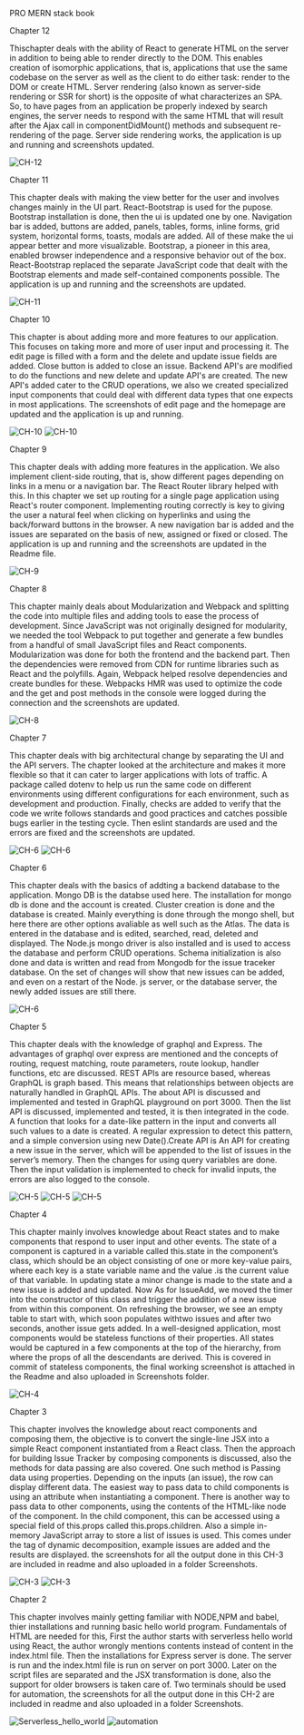 PRO MERN stack book

Chapter 12

Thischapter deals with the ability of React to generate HTML on the server in addition to being able to render directly to the DOM. This enables creation of isomorphic applications, that is, applications that use the same codebase on the server as well as the client to do either task: render to the DOM or create HTML. Server rendering (also known as server-side rendering or SSR for short) is the opposite of what characterizes an SPA. So, to have pages from an application be properly indexed by search engines, the server needs to respond with the same HTML that will result after the Ajax call in componentDidMount() methods and subsequent re-rendering of the page.
Server side rendering works, the application is up and running and screenshots updated.

![CH-12](https://github.ccs.neu.edu/NEU-CS5610-SU21/SahaiAyush-book/blob/master/Screenshots/ch-12.JPG)

Chapter 11

This chapter deals with making the view better for the user and involves changes mainly in the UI part. React-Bootstrap is used for the pupose. Bootstrap installation is done, then the ui is updated one by one. Navigation bar is added, buttons are added, panels, tables, forms, inline forms, grid system, horizontal forms, toasts, modals are added. All of these make the ui appear better and more visualizable. Bootstrap, a pioneer in this area, enabled browser independence and a responsive behavior out of the box. React-Bootstrap replaced the separate JavaScript code that dealt with the Bootstrap elements and made self-contained components possible. The application is up and running and the screenshots are updated.

![CH-11](https://github.ccs.neu.edu/NEU-CS5610-SU21/SahaiAyush-book/blob/master/Screenshots/ch-11-1.JPG)

Chapter 10

This chapter is about adding more and more features to our application. This focuses on taking more and more of user input and processing it. The edit page is filled with a form and the delete and update issue fields are added. Close button is added to close an issue. Backend API's are modified to do the functions and new delete and update API's are created. The new API's added cater to the CRUD operations, we also we created specialized input components that could deal with different data types that one expects in most applications. The screenshots of edit page and the homepage are updated and the application is up and running.

![CH-10](https://github.ccs.neu.edu/NEU-CS5610-SU21/SahaiAyush-book/blob/master/Screenshots/ch-10.JPG)
![CH-10](https://github.ccs.neu.edu/NEU-CS5610-SU21/SahaiAyush-book/blob/master/Screenshots/ch-10.1.JPG)

Chapter 9

This chapter deals with adding more features in the application. We also implement client-side routing, that is, show different pages depending on links in a menu or a navigation bar. The React Router library helped with this. In this chapter we set up routing for a single page application using React's router component. Implementing routing correctly is key to giving the user a natural feel when clicking on hyperlinks and using the back/forward buttons in the browser. A new navigation bar is added and the issues are separated on the basis of new, assigned or fixed or closed. The application is up and running and the screenshots are updated in the Readme file.

![CH-9](https://github.ccs.neu.edu/NEU-CS5610-SU21/SahaiAyush-book/blob/master/Screenshots/ch-9.JPG)

Chapter 8

This chapter mainly deals about Modularization and Webpack and splitting the code into multiple files and adding tools to ease the process of development. Since JavaScript was not originally designed for modularity, we needed the tool Webpack to put together and
generate a few bundles from a handful of small JavaScript files and React components. Modularization was done for both the frontend and the backend part. Then the dependencies were removed from CDN for runtime libraries such as React and the polyfills. Again,
Webpack helped resolve dependencies and create bundles for these. Webpacks HMR was used to optimize the code and the get and post methods in the console were logged during the connection and the screenshots are updated.

![CH-8](https://github.ccs.neu.edu/NEU-CS5610-SU21/SahaiAyush-book/blob/master/Screenshots/ch-8.JPG)

Chapter 7

This chapter deals with big architectural change by separating the UI and the API servers. The chapter looked at the architecture and makes it more flexible so that it can cater to larger applications with lots of traffic. A package called dotenv to help us run the same code on different environments using different configurations for each environment, such as development and production.
Finally, checks are added to verify that the code we write follows standards and good practices and catches possible bugs earlier in the testing cycle. Then eslint standards are used and the errors are fixed and the screenshots are updated.

![CH-6](https://github.ccs.neu.edu/NEU-CS5610-SU21/SahaiAyush-book/blob/master/Screenshots/ch7-1.JPG)
![CH-6](https://github.ccs.neu.edu/NEU-CS5610-SU21/SahaiAyush-book/blob/master/Screenshots/ch7-2.JPG)

Chapter 6

This chapter deals with the basics of addting a backend database to the application. Mongo DB is the databse used here. The installation for mongo db is done and the account is created. Cluster creation is done and the database is created. Mainly everything is done through the mongo shell, but here there are other options avaliable as well such as the Atlas. The data is entered in the database and is edited, searched, read, deleted and displayed. The Node.js mongo driver is also installed and is used to access the database and perform CRUD operations. Schema initialization is also done and data is written and read from Mongodb for the issue traceker database. On the set of changes will show that new issues can be added, and even on a restart of the Node. js server, or the database server, the newly added issues are still there.

![CH-6](https://github.ccs.neu.edu/NEU-CS5610-SU21/SahaiAyush-book/blob/master/Screenshots/mongo-read.JPG)


Chapter 5

This chapter deals with the knowledge of graphql and Express. The advantages of graphql over express are mentioned and the concepts of routing, request matching, route parameters, route lookup, handler functions, etc are discussed. REST APIs are resource based, whereas GraphQL is graph based. This means that relationships between objects are naturally handled in GraphQL APIs. The about API is discussed and implemented and tested in GraphQL playground on port 3000. Then the list API is discussed, implemented and tested, it is then integrated in the code. A function that looks for a date-like pattern in the input and converts all such values to a date is created. A regular expression to detect this pattern, and a simple conversion using new Date().Create API is An API for creating a new issue in the server, which will be appended to the list of issues in the server’s memory. Then the changes for using query variables are done. Then the input validation is implemented to check for invalid inputs, the errors are also logged to the console.

![CH-5](https://github.ccs.neu.edu/NEU-CS5610-SU21/SahaiAyush-book/blob/master/Screenshots/ch5.JPG)
![CH-5](https://github.ccs.neu.edu/NEU-CS5610-SU21/SahaiAyush-book/blob/master/Screenshots/ch5-4.JPG)
![CH-5](https://github.ccs.neu.edu/NEU-CS5610-SU21/SahaiAyush-book/blob/master/Screenshots/ch5-5.JPG)


Chapter 4

This chapter mainly involves knowledge about React states and to make components that respond to user input and other events. The state of a component is captured in a variable called this.state in the component’s class, which should be an object consisting of one or more key-value pairs, where each key is a state variable name and the value .is the current value of that variable. In updating state a minor change is made to the state and a new issue is added and updated. Now As for IssueAdd, we  moved the timer into the constructor of this class and trigger the addition of a new issue from within this component. On refreshing the browser, we see an empty table to start with, which soon populates withtwo issues and after two seconds, another issue gets added. In a well-designed application, most components would be stateless functions of their properties. All states would be captured in a few components at the top of the hierarchy, from where the props of all the descendants are derived. This is covered in commit of stateless components, the final working screenshot is attached in the Readme and also uploaded in Screenshots folder.

![CH-4](https://github.ccs.neu.edu/NEU-CS5610-SU21/SahaiAyush-book/blob/master/Screenshots/ch4.JPG)


Chapter 3

This chapter involves the knowledge about react components and composing them, the objective is to convert the single-line JSX into a simple React component instantiated
from a React class. Then the approach for building Issue Tracker by composing components is discussed, also the methods for data passing are also covered. One such method is Passing data using properties. Depending on the inputs (an issue), the row can display different data. The easiest way to pass data to child components is using an attribute when instantiating a component. There is another way to pass data to other components, using the contents of the HTML-like node of the component. In the child component, this can be accessed using a special field of this.props called this.props.children. Also a simple in-memory JavaScript array to store a list of issues is used. This comes under the tag of dynamic decomposition, example issues are added and the results are displayed. the screenshots for all the output done in this CH-3 are included in readme and also uploaded in a folder Screenshots.

![CH-3](https://github.ccs.neu.edu/NEU-CS5610-SU21/SahaiAyush-book/blob/master/Screenshots/ch_3_react_comp.JPG)
![CH-3](https://github.ccs.neu.edu/NEU-CS5610-SU21/SahaiAyush-book/blob/master/Screenshots/ch_3_final.JPG)

Chapter 2 


This chapter involves mainly getting familiar with NODE,NPM and babel, thier installations and running basic hello world program. Fundamentals of HTML are needed for this, First the author starts with serverless hello world using React, the author wrongly mentions contents instead of content in the index.html file. Then the installations for Express server is done. The server is run and the index.html file is run on server on port 3000. Later on the script files are separated and the JSX transformation is done, also the support for older browsers is taken care of.
Two terminals should be used for automation, the screenshots for all the output done in this CH-2 are included in readme and also uploaded in a folder Screenshots.

![Serverless_hello_world](https://github.ccs.neu.edu/NEU-CS5610-SU21/SahaiAyush-book/blob/master/Screenshots/Serverless_hello_world.jpeg.JPG)
![automation](https://github.ccs.neu.edu/NEU-CS5610-SU21/SahaiAyush-book/blob/master/Screenshots/ch2_4(automation).jpeg.JPG)




